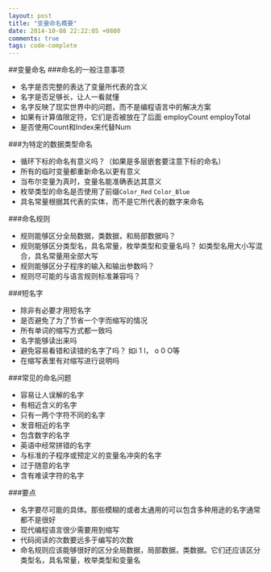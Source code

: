 ```yaml
---
layout: post
title: "变量命名概要"
date: 2014-10-08 22:22:05 +0800
comments: true
tags: code-complete
---
```

##变量命名
###命名的一般注意事项

* 名字是否完整的表达了变量所代表的含义
* 名字是否足够长，让人一看就懂
* 名字反映了现实世界中的问题，而不是编程语言中的解决方案
* 如果有计算值限定符，它们是否被放在了后面 employCount employTotal
* 是否使用Count和Index来代替Num

###为特定的数据类型命名

* 循环下标的命名有意义吗？（如果是多层嵌套要注意下标的命名）
* 所有的临时变量都重新命名以更有意义
* 当布尔变量为真时，变量名能准确表达其意义
* 枚举类型的命名是否使用了前缀`Color_Red` `Color_Blue`
* 具名常量根据其代表的实体，而不是它所代表的数字来命名

###命名规则

* 规则能够区分全局数据，类数据，和局部数据吗？
* 规则能够区分类型名，具名常量，枚举类型和变量名吗？ 如类型名用大小写混合，具名常量用全部大写
* 规则能够区分子程序的输入和输出参数吗？
* 规则尽可能的与语言规则标准兼容吗？

###短名字
* 除非有必要才用短名字
* 是否避免了为了节省一个字而缩写的情况
* 所有单词的缩写方式都一致吗
* 名字能够读出来吗
* 避免容易看错和读错的名字了吗？ 如i 1 l， o 0 O等
* 在缩写表里有对缩写进行说明吗

###常见的命名问题
* 容易让人误解的名字
* 有相近含义的名字
* 只有一两个字符不同的名字
* 发音相近的名字
* 包含数字的名字
* 英语中经常拼错的名字
* 与标准的子程序或预定义的变量名冲突的名字
* 过于随意的名字
* 含有难读字符的名字

###要点
* 名字要尽可能的具体。那些模糊的或者太通用的可以包含多种用途的名字通常都不是很好
* 现代编程语言很少需要用到缩写
* 代码阅读的次数要远多于编写的次数
* 命名规则应该能够很好的区分全局数据，局部数据，类数据。它们还应该区分类型名，具名常量，枚举类型和变量名

